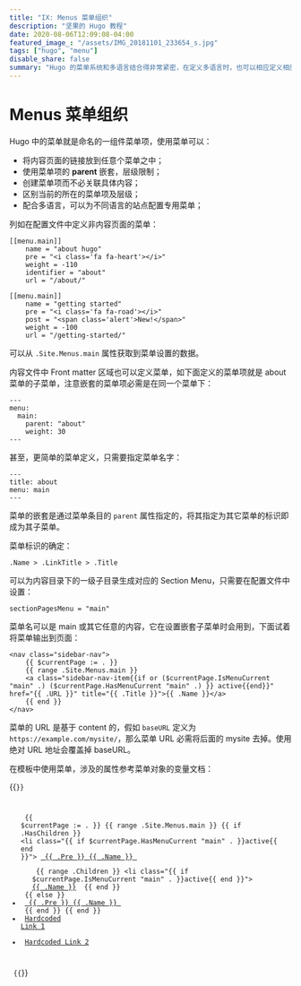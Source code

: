 ```yaml
---
title: "IX: Menus 菜单组织"
description: "坚果的 Hugo 教程"
date: 2020-08-06T12:09:08-04:00
featured_image_: "/assets/IMG_20181101_233654_s.jpg"
tags: ["hugo", "menu"]
disable_share: false
summary: "Hugo 的菜单系统和多语言结合得非常紧密，在定义多语言时，也可以相应定义相应的菜单。也就是说，一个 Hugo 项目可以有多个不同语言的，每种语言都可以使用专用菜单。<!--more-->"
---
```


# Menus 菜单组织

Hugo 中的菜单就是命名的一组件菜单项，使用菜单可以：

- 将内容页面的链接放到任意个菜单之中；
- 使用菜单项的 **parent** 嵌套，层级限制；
- 创建菜单项而不必关联具体内容；
- 区别当前的所在的菜单项及层级；
- 配合多语言，可以为不同语言的站点配置专用菜单；


列如在配置文件中定义非内容页面的菜单：

    [[menu.main]]
        name = "about hugo"
        pre = "<i class='fa fa-heart'></i>"
        weight = -110
        identifier = "about"
        url = "/about/"

    [[menu.main]]
        name = "getting started"
        pre = "<i class='fa fa-road'></i>"
        post = "<span class='alert'>New!</span>"
        weight = -100
        url = "/getting-started/"

可以从 `.Site.Menus.main` 属性获取到菜单设置的数据。


内容文件中 Front matter 区域也可以定义菜单，如下面定义的菜单项就是 about 菜单的子菜单，注意嵌套的菜单项必需是在同一个菜单下：

    ---
    menu:
      main:
        parent: "about"
        weight: 30
    ---

甚至，更简单的菜单定义，只需要指定菜单名字：

    ---
    title: about
    menu: main
    ---

菜单的嵌套是通过菜单条目的 `parent` 属性指定的，将其指定为其它菜单的标识即成为其子菜单。

菜单标识的确定：

    .Name > .LinkTitle > .Title

可以为内容目录下的一级子目录生成对应的 Section Menu，只需要在配置文件中设置：

    sectionPagesMenu = "main"

菜单名可以是 main 或其它任意的内容，它在设置嵌套子菜单时会用到，下面试着将菜单输出到页面：

    <nav class="sidebar-nav">
        {{ $currentPage := . }}
        {{ range .Site.Menus.main }}
        <a class="sidebar-nav-item{{if or ($currentPage.IsMenuCurrent "main" .) ($currentPage.HasMenuCurrent "main" .) }} active{{end}}" href="{{ .URL }}" title="{{ .Title }}">{{ .Name }}</a>
        {{ end }}
    </nav>

菜单的 URL 是基于 content 的，假如 `baseURL` 定义为 `https://example.com/mysite/`，那么菜单 URL 必需将后面的 mysite 去掉。使用绝对 URL 地址会覆盖掉 baseURL。


在模板中使用菜单，涉及的属性参考菜单对象的变量文档：

{{<code file="partials/navigation.html">}}
    <aside>
        <ul>
            {{ $currentPage := . }}
            {{ range .Site.Menus.main }}
                {{ if .HasChildren }}
                    <li class="{{ if $currentPage.HasMenuCurrent "main" . }}active{{ end }}">
                        <a href="#"> {{ .Pre }} <span>{{ .Name }}</span> </a>
                    </li>
                    <ul class="sub-menu">
                        {{ range .Children }}
                            <li class="{{ if $currentPage.IsMenuCurrent "main" . }}active{{ end }}">
                                <a href="{{ .URL }}">{{ .Name }}</a>
                            </li>
                        {{ end }}
                    </ul>
                {{ else }}
                    <li>
                        <a href="{{ .URL }}"> {{ .Pre }} <span>{{ .Name }}</span> </a>
                    </li>
                {{ end }}
            {{ end }}
            <li>
                <a href="#" target="_blank">Hardcoded Link 1</a>
            </li>
            <li>
                <a href="#" target="_blank">Hardcoded Link 2</a>
            </li>
        </ul>
    </aside>
{{</code>}}

